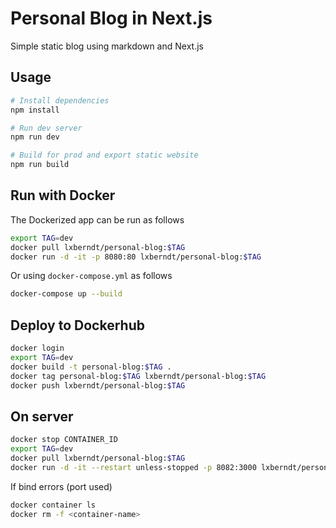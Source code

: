 # Personal Blog in Next.js

Simple static blog using markdown and Next.js

## Usage

```bash
# Install dependencies
npm install

# Run dev server
npm run dev

# Build for prod and export static website
npm run build
```

## Run with Docker

The Dockerized app can be run as follows

```bash
export TAG=dev
docker pull lxberndt/personal-blog:$TAG
docker run -d -it -p 8080:80 lxberndt/personal-blog:$TAG
```

Or using `docker-compose.yml` as follows

```bash
docker-compose up --build
```

## Deploy to Dockerhub

```bash
docker login
export TAG=dev
docker build -t personal-blog:$TAG .
docker tag personal-blog:$TAG lxberndt/personal-blog:$TAG
docker push lxberndt/personal-blog:$TAG
```

## On server

```bash
docker stop CONTAINER_ID
export TAG=dev
docker pull lxberndt/personal-blog:$TAG
docker run -d -it --restart unless-stopped -p 8082:3000 lxberndt/personal-blog:$TAG
```

If bind errors (port used)

```bash
docker container ls
docker rm -f <container-name>
```
